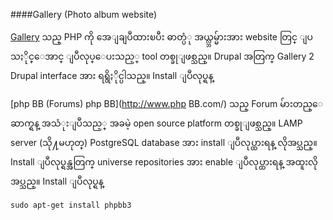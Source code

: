 ####Gallery (Photo album website)

[Gallery](http://gallery.menalto.com/) သည္ PHP ကို အေျချပဳထားၿပီး ဓာတ္ပံု အယ္လ္ဘမ္မ်ားအား website တြင္ ျပသႏိုင္ေအာင္ ျပဳလုပ္ေပးသည့္ tool တစ္ခုျဖစ္သည္။ Drupal အတြက္ Gallery 2 Drupal interface အား ရရွိႏိုင္ပါသည္။ Install ျပဳလုပ္ရန္

[php BB (Forums) php BB](http://www.php BB.com/) သည္ Forum မ်ားတည္ေဆာက္ရန္ အသံုးျပဳသည့္ အခမဲ့ open source platform တစ္ခုျဖစ္သည္။ LAMP server (သို႔မဟုတ္) PostgreSQL database အား install ျပဳလုပ္ထားရန္ လိုအပ္သည္။ Install ျပဳလုပ္ရန္အတြက္ universe repositories အား enable ျပဳလုပ္ထားရန္ အထူးလိုအပ္သည္။ Install ျပဳလုပ္ရန္

	sudo apt-get install phpbb3
